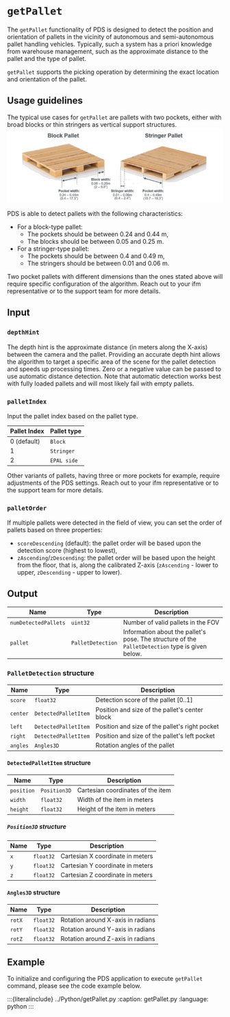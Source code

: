 
# `getPallet`

The `getPallet` functionality of PDS is designed to detect the position and orientation of pallets in the vicinity of autonomous and semi-autonomous pallet handling vehicles. Typically, such a system has a priori knowledge from warehouse management, such as the approximate distance to the pallet and the type of pallet.

`getPallet` supports the picking operation by determining the exact location and orientation of the pallet.

## Usage guidelines
The typical use cases for `getPallet` are pallets with two pockets, either with broad blocks or thin stringers as vertical support structures.
![`getPallet` Usage](resources/getPallet_usage.png)

PDS is able to detect pallets with the following characteristics:
- For a block-type pallet:
    - The pockets should be between 0.24 and 0.44 m,
    - The blocks should be between 0.05 and 0.25 m.
- For a stringer-type pallet:
    - The pockets should be between 0.4 and 0.49 m,
    - The stringers should be between 0.01 and 0.06 m.

Two pocket pallets with different dimensions than the ones stated above will require specific configuration of the algorithm. Reach out to your ifm representative or to the support team for more details.

## Input

### `depthHint`
The depth hint is the approximate distance (in meters along the X-axis) between the camera and the pallet. Providing an accurate depth hint allows the algorithm to target a specific area of the scene for the pallet detection and speeds up processing times.
Zero or a negative value can be passed to use automatic distance detection. Note that automatic detection works best with fully loaded pallets and will most likely fail with empty pallets.

### `palletIndex`

Input the pallet index based on the pallet type.

| Pallet Index | Pallet type |
| ------------ | ----------- |
| 0 (default)  | `Block`     |
| 1            | `Stringer`  |
| 2            | `EPAL side` |

Other variants of pallets, having three or more pockets for example, require adjustments of the PDS settings. Reach out to your ifm representative or to the support team for more details.

### `palletOrder`
If multiple pallets were detected in the field of view, you can set the order of pallets based on three properties:
- `scoreDescending` (default): the pallet order will be based upon the detection score (highest to lowest),
- `zAscending`/`zDescending`: the pallet order will be based upon the height from the floor, that is, along the calibrated Z-axis (`zAscending` - lower to upper, `zDescending` - upper to lower).

## Output

| Name               | Type            | Description                        |
| ------------------ | --------------- | ---------------------------------- |
| `numDetectedPallets` | `uint32`          | Number of valid pallets in the FOV |
| `pallet`             | `PalletDetection` | Information about the pallet's pose. The structure of the `PalletDetection` type is given below. |

### `PalletDetection` structure
| Name   | Type               | Description                                                       |
| ------ | ------------------ | ----------------------------------------------------------------- |
| `score`  | `float32`          | Detection score of the pallet [0..1]                              |
| `center` | `DetectedPalletItem` | Position and size of the pallet's center block |
| `left`   | `DetectedPalletItem` | Position and size of the pallet's right pocket |
| `right`  | `DetectedPalletItem` | Position and size of the pallet's left pocket  |
| `angles` | `Angles3D`           | Rotation angles of the pallet                  |

#### `DetectedPalletItem` structure
| Name     | Type       | Description                       |
| -------- | ---------- | --------------------------------- |
| `position` | `Position3D` | Cartesian coordinates of the item |
| `width`    | `float32`  | Width of the item in meters       |
| `height`   | `float32`  | Height of the item in meters      |

##### `Position3D` structure
| Name | Type      | Description                      |
| ---- | --------- | -------------------------------- |
| `x`    | `float32` | Cartesian X coordinate in meters |
| `y`    | `float32` | Cartesian Y coordinate in meters |
| `z`    | `float32` | Cartesian Z coordinate in meters |

#### `Angles3D` structure

| Name | Type      | Description                       |
| ---- | --------- | --------------------------------- |
| `rotX` | `float32` | Rotation around X-axis in radians |
| `rotY` | `float32` | Rotation around Y-axis in radians |
| `rotZ` | `float32` | Rotation around Z-axis in radians |

## Example

To initialize and configuring the PDS application to execute `getPallet` command, please see the code example below.

:::{literalinclude} ../Python/getPallet.py
:caption: getPallet.py
:language: python
:::